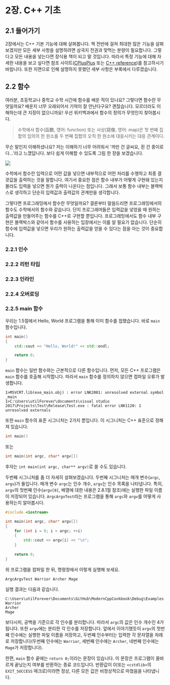 # 2장. C++ 기초

## 2.1 들어가기

2장에서는 C++ 기본 기능에 대해 살펴봅니다.
책 전반에 걸쳐 최대한 많은 기능을 살펴보겠지만 모든 세부 사항을 설명하려면 삼국지 전권과 맞먹는 분량이 필요합니다.
그렇다고 모든 내용을 넣는다면 장식용 책이 되고 말 것입니다.
따라서 특정 기능에 대해 자세한 내용을 보고 싶다면 참조 사이트([CPlusPlus](http://www.cplusplus.com) 또는 [C++ reference](http://en.cppreference.com))를 참고하시기 바랍니다.
또한 지면으로 인해 설명하지 못했던 세부 사항은 부록에서 다루겠습니다.

## 2.2 함수

여러분, 초등학교나 중학교 수학 시간에 함수를 배운 적이 있나요? 그렇다면 함수란 무엇일까요? 배운지 너무 오래되어서 기억이 잘 안난다구요?
괜찮습니다. 모르더라도 이해하는데 큰 지장이 없으니까요! 우선 위키백과에서 함수의 정의가 무엇인지 찾아봅시다.

> 수학에서 함수(函數, 영어: function) 또는 사상(寫像, 영어: map)은 첫 번째 집합의 임의의 한 원소를 두 번째 집합의 오직 한 원소에 대응시키는 대응 관계이다.

무슨 말인지 이해하셨나요? 저는 이해하기 너무 어려워서 '까만 건 글씨요, 흰 건 종이로다...'라고 느꼈답니다. 보다 쉽게 이해할 수 있도록 그림 한 장을 보겠습니다.

<img src="https://github.com/utilForever/ModernCppCookbook/blob/master/Resources/2-1.png">

수학에서 함수란 입력으로 어떤 값을 넣으면 내부적으로 어떤 처리를 수행하고 최종 결괏값을 출력하는 것을 말합니다.
여기서 중요한 점은 함수 내부가 어떻게 구현돼 있는지 몰라도 입력을 넣으면 뭔가 출력이 나온다는 점입니다. 그래서 보통 함수 내부는 블랙박스로 생각하고 단순히 입력값과 출력값의 관계만을 생각합니다.

그렇다면 프로그래밍에서 함수란 무엇일까요? 결론부터 말씀드리면 프로그래밍에서의 함수도 수학에서의 함수와 같습니다.
단지 프로그래머들은 입력값을 넣었을 때 원하는 출력값을 만들어주는 함수를 C++로 구현할 뿐입니다.
프로그래밍에서도 함수 내부 구현은 블랙박스와 같아서 함수를 사용하는 입장에서는 이를 알 필요가 없습니다.
단순히 함수에 입력값을 넣으면 우리가 원하는 출력값을 얻을 수 있다는 점을 아는 것이 중요합니다.

### 2.2.1 인수

### 2.2.2 리턴 타입

### 2.2.3 인라인

### 2.2.4 오버로딩

### 2.2.5 main 함수

우리는 1.5절에서 Hello, World 프로그램을 통해 이미 함수를 접했습니다. 바로 ```main``` 함수입니다.

```C++
int main()
{
    std::cout << "Hello, World!" << std::endl;

    return 0;
}
```

```main``` 함수는 일반 함수와는 근본적으로 다른 함수입니다.
먼저, 모든 C++ 프로그램은 ```main``` 함수를 호출해 시작합니다.
따라서 ```main``` 함수를 정의하지 않으면 컴파일 오류가 발생합니다.

```
1>MSVCRT.lib(exe_main.obj) : error LNK2001: unresolved external symbol _main
1>C:\Users\utilForever\documents\visual studio 2017\Projects\Test\Release\Test.exe : fatal error LNK1120: 1 unresolved externals
```

또한 ```main``` 함수의 표준 시그니처는 2가지 뿐입니다. 이 시그니처는 C++ 표준으로 정해져 있습니다.

```C++
int main()
```

또는

```C++
int main(int argc, char* argv[])
```

후자는 ```int main(int argc, char** argv)```로 쓸 수도 있습니다.

두번째 시그니처를 좀 더 자세히 살펴보겠습니다. 두번째 시그니처는 매개 변수(```argc```, ```argv```)가 둘입니다. 매개 변수 ```argc```는 인수 개수, ```argv```는 인수 목록을 나타냅니다. 특히, ```argv```의 첫번째 인수(```argv[0]```, 배열에 대한 내용은 2.8.1절 참조)에는 실행한 파일 이름이 저장되어 있습니다. ```ArgcArgvTest```라는 프로그램을 통해 ```argc```와 ```argv```를 어떻게 사용하는지 알아봅시다.

```C++
#include <iostream>

int main(int argc, char* argv[])
{
	for (int i = 0; i < argc; ++i)
	{
		std::cout << argv[i] << "\n";
	}
		
	return 0;
}
```

위 프로그램을 컴파일 한 뒤, 명령창에서 이렇게 실행해 보세요.

```
ArgcArgvTest Warrior Archer Mage
```

실행 결과는 다음과 같습니다.

```
C:\Users\utilForever\Documents\GitHub\ModernCppCookbook\Debug\Examples.exe
Warrior
Archer
Mage
```

보다시피, 공백을 기준으로 각 인수를 분리합니다.
따라서 ```argc```의 값은 인수 개수인 4가 됩니다.
또한 ```argv```에는 분리한 각 인수를 저장합니다.
앞에서 이야기했듯이 ```argv```의 첫번째 인수에는 실행한 파일 이름을 저장하고, 두번째 인수부터는 입력한 각 문자열을 차례로 저장합니다(두번째 인수에는 ```Warrior```, 세번째 인수에는 ```Archer```, 네번째 인수에는 ```Mage```가 저장합니다).

한편, ```main``` 함수 끝에는 ```return 0;```이라는 문장이 있습니다.
이 문장은 프로그램이 올바르게 끝났는지 여부를 반환하는 종료 코드입니다.
반환값이 0(또는 ```<cstdlib>```의 ```EXIT_SUCCESS``` 매크로)이라면 정상, 다른 모든 값은 비정상적으로 마쳤음을 나타냅니다.